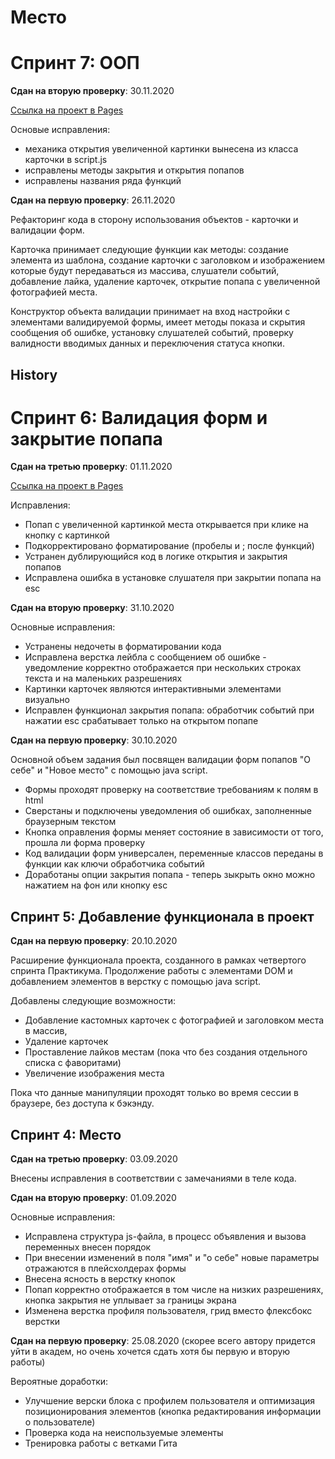 # Место

# Спринт 7: ООП

**Сдан на вторую проверку**: 30.11.2020

[Ссылка на проект в Pages](https://space-boss.github.io/mesto/)

Основые исправления:
* механика открытия увеличенной картинки вынесена из класса карточки в script.js
* исправлены методы закрытия и открытия попапов
* исправлены названия ряда функций



**Сдан на первую проверку**: 26.11.2020

Рефакторинг кода в сторону использования объектов - карточки и валидации форм.

Карточка принимает следующие функции как методы: создание элемента из шаблона, создание карточки с заголовком и изображением которые будут передаваться из массива,
слушатели событий, добавление лайка, удаление карточек, открытие попапа с увеличенной фотографией места.

Конструктор объекта валидации принимает на вход настройки с элементами валидируемой формы, имеет методы показа и скрытия сообщения об ошибке, установку слушателей событий, проверку валидности вводимых данных и переключения статуса кнопки.



##  History

# Спринт 6: Валидация форм и закрытие попапа


**Сдан на третью проверку**: 01.11.2020

[Ссылка на проект в Pages](https://space-boss.github.io/mesto/)

Исправления:

* Попап с увеличенной картинкой места открывается при клике на кнопку с картинкой
* Подкорректировано форматирование (пробелы и ; после функций)
* Устранен дублирующийся код в логике открытия и закрытия попапов
* Исправлена ошибка в установке слушателя при закрытии попапа на esc



**Сдан на вторую проверку**: 31.10.2020

Основные исправления:

* Устранены недочеты в форматировании кода
* Исправлена верстка лейбла с сообщением об ошибке - уведомление корректно отображается при нескольких
  строках текста и на маленьких разрешениях
* Картинки карточек являются интерактивными элементами визуально
* Исправлен функционал закрытия попапа: обработчик событий при нажатии esc срабатывает только на открытом попапе


**Сдан на первую проверку**: 30.10.2020

Основной объем задания был посвящен валидации форм попапов "О себе" и "Новое место" с помощью java script.

* Формы проходят проверку на соответствие требованиям к полям в html
* Сверстаны и подключены уведомления об ошибках, заполненные браузерным текстом
* Кнопка оправления формы меняет состояние в зависимости от того, прошла ли форма проверку
* Код валидации форм универсален, переменные классов переданы в функции как ключи обработчика событий
* Доработаны опции закрытия попапа - теперь зыкрыть окно можно нажатием на фон или кнопку esc



## Спринт 5: Добавление функционала в проект

**Сдан на первую проверку**: 20.10.2020


Расширение функционала проекта, созданного в рамках четвертого спринта Практикума.
Продолжение работы с элементами DOM и добавлением элементов в верстку с помощью java script.

Добавлены следующие возможности:
* Добавление кастомных карточек с фотографией и заголовком места в массив,
* Удаление карточек
* Проставление лайков местам (пока что без создания отдельного списка с фаворитами)
* Увеличение изображения места

Пока что данные манипуляции проходят только во время сессии в браузере, без доступа к бэкэнду.



##  Спринт 4: Место

**Сдан на третью проверку**: 03.09.2020

Внесены исправления в соответствии с замечаниями в теле кода.


**Сдан на вторую проверку**: 01.09.2020

Основные исправления:
* Исправлена структура js-файла, в процесс объявления и вызова переменных внесен порядок
* При внесении изменений в поля "имя" и "о себе" новые параметры отражаются в плейсхолдерах формы
* Внесена ясность в верстку кнопок
* Попап корректно отображается в том числе на низких разрешениях, кнопка закрытия не уплывает за границы экрана
* Изменена верстка профиля пользователя, грид вместо флексбокс верстки



**Сдан на первую проверку**: 25.08.2020
(cкорее всего автору придется уйти в академ, но очень хочется сдать хотя бы первую и вторую работы)

Вероятные доработки:
* Улучшение верски блока с профилем пользователя и оптимизация позиционирования элементов (кнопка редактирования информации о пользователе)
* Проверка кода на неиспользуемые элементы
* Тренировка работы с ветками Гита




